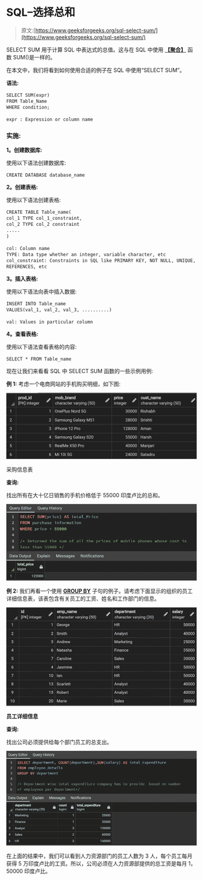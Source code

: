 # SQL–选择总和

> 原文:[https://www.geeksforgeeks.org/sql-select-sum/](https://www.geeksforgeeks.org/sql-select-sum/)

SELECT SUM 用于计算 SQL 中表达式的总值。这与在 SQL 中使用 [**<u>【聚合】</u>**](https://www.geeksforgeeks.org/aggregate-functions-in-sql/) 函数 SUM()是一样的。

在本文中，我们将看到如何使用合适的例子在 SQL 中使用“SELECT SUM”。

**语法:**

```
SELECT SUM(expr)
FROM Table_Name
WHERE condition;

expr : Expression or column name
```

### **实施:**

**1。创建数据库:**

使用以下语法创建数据库:

```
CREATE DATABASE database_name
```

**2。创建表格:**

使用以下语法创建表格:

```
CREATE TABLE Table_name(
col_1 TYPE col_1_constraint,
col_2 TYPE col_2 constraint
.....
)

col: Column name
TYPE: Data type whether an integer, variable character, etc
col_constraint: Constraints in SQL like PRIMARY KEY, NOT NULL, UNIQUE, REFERENCES, etc
```

**3。插入表格:**

使用以下语法向表中插入数据:

```
INSERT INTO Table_name
VALUES(val_1, val_2, val_3, ..........)

val: Values in particular column
```

**4。查看表格:**

使用以下语法查看表格的内容:

```
SELECT * FROM Table_name
```

现在让我们来看看 SQL 中 SELECT SUM 函数的一些示例用例:

**例 1:** 考虑一个电商网站的手机购买明细，如下图:

![](img/3930e5bd968e91c0e21d8d78f0a0dc87.png)

采购信息表

**查询:**

找出所有在大十亿日销售的手机价格低于 55000 印度卢比的总和。

![](img/0e6494e39d1f166c0b8046c7c90139da.png)

**例 2:** 我们再看一个使用 [**GROUP BY**](https://www.geeksforgeeks.org/sql-group-by/) 子句的例子。请考虑下面显示的组织的员工详细信息表，该表包含有关员工的工资、姓名和工作部门的信息。

![](img/dc7b00840efaf7dfd02e93fa3fd4e565.png)

**员工详细信息**

**查询:**

找出公司必须提供给每个部门员工的总支出。

![](img/2ef80730ef14d3fe7beca41b317411da.png)

在上面的结果中，我们可以看到人力资源部门的员工人数为 3 人，每个员工每月获得 5 万印度卢比的工资。所以，公司必须在人力资源部提供的总工资是每月 1，50000 印度卢比。